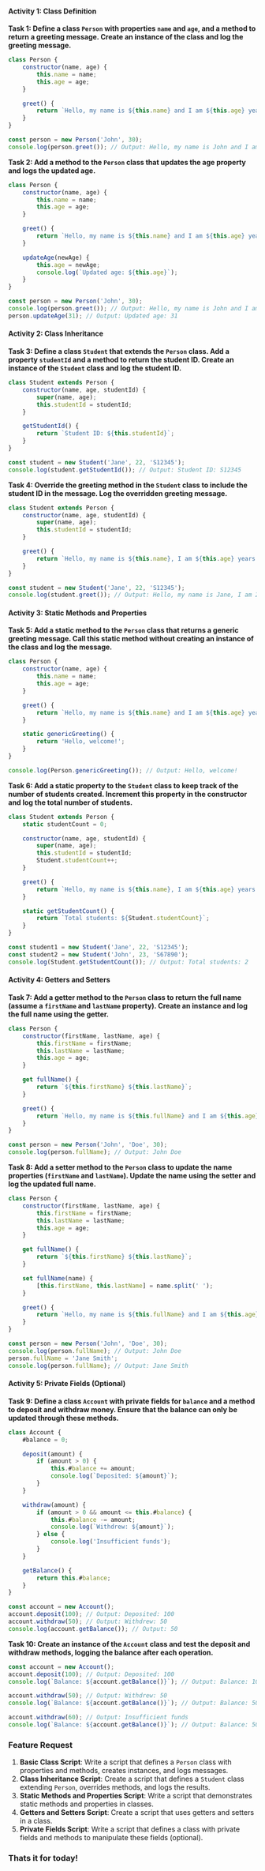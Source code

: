 #### Activity 1: Class Definition

**Task 1: Define a class `Person` with properties `name` and `age`, and a method to return a greeting message. Create an instance of the class and log the greeting message.**
```javascript
class Person {
    constructor(name, age) {
        this.name = name;
        this.age = age;
    }

    greet() {
        return `Hello, my name is ${this.name} and I am ${this.age} years old.`;
    }
}

const person = new Person('John', 30);
console.log(person.greet()); // Output: Hello, my name is John and I am 30 years old.
```

**Task 2: Add a method to the `Person` class that updates the age property and logs the updated age.**
```javascript
class Person {
    constructor(name, age) {
        this.name = name;
        this.age = age;
    }

    greet() {
        return `Hello, my name is ${this.name} and I am ${this.age} years old.`;
    }

    updateAge(newAge) {
        this.age = newAge;
        console.log(`Updated age: ${this.age}`);
    }
}

const person = new Person('John', 30);
console.log(person.greet()); // Output: Hello, my name is John and I am 30 years old.
person.updateAge(31); // Output: Updated age: 31
```

#### Activity 2: Class Inheritance

**Task 3: Define a class `Student` that extends the `Person` class. Add a property `studentId` and a method to return the student ID. Create an instance of the `Student` class and log the student ID.**
```javascript
class Student extends Person {
    constructor(name, age, studentId) {
        super(name, age);
        this.studentId = studentId;
    }

    getStudentId() {
        return `Student ID: ${this.studentId}`;
    }
}

const student = new Student('Jane', 22, 'S12345');
console.log(student.getStudentId()); // Output: Student ID: S12345
```

**Task 4: Override the greeting method in the `Student` class to include the student ID in the message. Log the overridden greeting message.**
```javascript
class Student extends Person {
    constructor(name, age, studentId) {
        super(name, age);
        this.studentId = studentId;
    }

    greet() {
        return `Hello, my name is ${this.name}, I am ${this.age} years old, and my student ID is ${this.studentId}.`;
    }
}

const student = new Student('Jane', 22, 'S12345');
console.log(student.greet()); // Output: Hello, my name is Jane, I am 22 years old, and my student ID is S12345.
```

#### Activity 3: Static Methods and Properties

**Task 5: Add a static method to the `Person` class that returns a generic greeting message. Call this static method without creating an instance of the class and log the message.**
```javascript
class Person {
    constructor(name, age) {
        this.name = name;
        this.age = age;
    }

    greet() {
        return `Hello, my name is ${this.name} and I am ${this.age} years old.`;
    }

    static genericGreeting() {
        return 'Hello, welcome!';
    }
}

console.log(Person.genericGreeting()); // Output: Hello, welcome!
```

**Task 6: Add a static property to the `Student` class to keep track of the number of students created. Increment this property in the constructor and log the total number of students.**
```javascript
class Student extends Person {
    static studentCount = 0;

    constructor(name, age, studentId) {
        super(name, age);
        this.studentId = studentId;
        Student.studentCount++;
    }

    greet() {
        return `Hello, my name is ${this.name}, I am ${this.age} years old, and my student ID is ${this.studentId}.`;
    }

    static getStudentCount() {
        return `Total students: ${Student.studentCount}`;
    }
}

const student1 = new Student('Jane', 22, 'S12345');
const student2 = new Student('John', 23, 'S67890');
console.log(Student.getStudentCount()); // Output: Total students: 2
```

#### Activity 4: Getters and Setters

**Task 7: Add a getter method to the `Person` class to return the full name (assume a `firstName` and `lastName` property). Create an instance and log the full name using the getter.**
```javascript
class Person {
    constructor(firstName, lastName, age) {
        this.firstName = firstName;
        this.lastName = lastName;
        this.age = age;
    }

    get fullName() {
        return `${this.firstName} ${this.lastName}`;
    }

    greet() {
        return `Hello, my name is ${this.fullName} and I am ${this.age} years old.`;
    }
}

const person = new Person('John', 'Doe', 30);
console.log(person.fullName); // Output: John Doe
```

**Task 8: Add a setter method to the `Person` class to update the name properties (`firstName` and `lastName`). Update the name using the setter and log the updated full name.**
```javascript
class Person {
    constructor(firstName, lastName, age) {
        this.firstName = firstName;
        this.lastName = lastName;
        this.age = age;
    }

    get fullName() {
        return `${this.firstName} ${this.lastName}`;
    }

    set fullName(name) {
        [this.firstName, this.lastName] = name.split(' ');
    }

    greet() {
        return `Hello, my name is ${this.fullName} and I am ${this.age} years old.`;
    }
}

const person = new Person('John', 'Doe', 30);
console.log(person.fullName); // Output: John Doe
person.fullName = 'Jane Smith';
console.log(person.fullName); // Output: Jane Smith
```

#### Activity 5: Private Fields (Optional)

**Task 9: Define a class `Account` with private fields for `balance` and a method to deposit and withdraw money. Ensure that the balance can only be updated through these methods.**
```javascript
class Account {
    #balance = 0;

    deposit(amount) {
        if (amount > 0) {
            this.#balance += amount;
            console.log(`Deposited: ${amount}`);
        }
    }

    withdraw(amount) {
        if (amount > 0 && amount <= this.#balance) {
            this.#balance -= amount;
            console.log(`Withdrew: ${amount}`);
        } else {
            console.log('Insufficient funds');
        }
    }

    getBalance() {
        return this.#balance;
    }
}

const account = new Account();
account.deposit(100); // Output: Deposited: 100
account.withdraw(50); // Output: Withdrew: 50
console.log(account.getBalance()); // Output: 50
```

**Task 10: Create an instance of the `Account` class and test the deposit and withdraw methods, logging the balance after each operation.**
```javascript
const account = new Account();
account.deposit(100); // Output: Deposited: 100
console.log(`Balance: ${account.getBalance()}`); // Output: Balance: 100

account.withdraw(50); // Output: Withdrew: 50
console.log(`Balance: ${account.getBalance()}`); // Output: Balance: 50

account.withdraw(60); // Output: Insufficient funds
console.log(`Balance: ${account.getBalance()}`); // Output: Balance: 50
```

### Feature Request

1. **Basic Class Script**: Write a script that defines a `Person` class with properties and methods, creates instances, and logs messages.
2. **Class Inheritance Script**: Create a script that defines a `Student` class extending `Person`, overrides methods, and logs the results.
3. **Static Methods and Properties Script**: Write a script that demonstrates static methods and properties in classes.
4. **Getters and Setters Script**: Create a script that uses getters and setters in a class.
5. **Private Fields Script**: Write a script that defines a class with private fields and methods to manipulate these fields (optional).

### Thats it for today!
